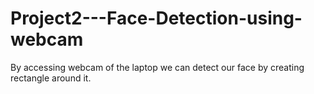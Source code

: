 # Project2---Face-Detection-using-webcam
By accessing webcam of the laptop we can detect our face by creating rectangle around it.
